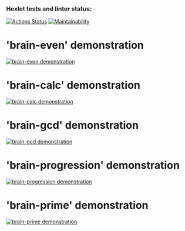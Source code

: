 ### Hexlet tests and linter status:
[![Actions Status](https://github.com/ikhanter/python-project-49/workflows/hexlet-check/badge.svg)](https://github.com/ikhanter/python-project-49/actions)
[![Maintainability](https://api.codeclimate.com/v1/badges/264d99eef6658306b341/maintainability)](https://codeclimate.com/github/ikhanter/python-project-49/maintainability)

# 'brain-even' demonstration
[![brain-even demonstration](https://asciinema.org/a/dXNtBowgPaM669PlsU2PosGHL.png)](https://asciinema.org/a/dXNtBowgPaM669PlsU2PosGHL)

# 'brain-calc' demonstration
[![brain-calc demonstration](https://asciinema.org/a/QRr8hpSEabrTLqrMmvKhwGyzv.png)](https://asciinema.org/a/QRr8hpSEabrTLqrMmvKhwGyzv)

# 'brain-gcd' demonstration
[![brain-gcd demonstration](https://asciinema.org/a/TwvQxFl5RGBMxoU1snOAaHz7T.png)](https://asciinema.org/a/TwvQxFl5RGBMxoU1snOAaHz7T)

# 'brain-progression' demonstration
[![brain-progression demonstration](https://asciinema.org/a/sFGMfWpcD4cq8Ujmvg4EjcIAS.svg)](https://asciinema.org/a/sFGMfWpcD4cq8Ujmvg4EjcIAS)

# 'brain-prime' demonstration
[![brain-prime demonstration](https://asciinema.org/a/RLYmpgWCTrHlJXmyHmkU6pczC.svg)](https://asciinema.org/a/RLYmpgWCTrHlJXmyHmkU6pczC)